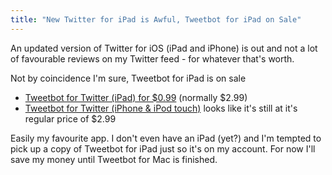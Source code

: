 ```yaml
---
title: "New Twitter for iPad is Awful, Tweetbot for iPad on Sale"
---
```

<p>An updated version of Twitter for iOS (iPad and iPhone) is out and not a lot of favourable reviews on my Twitter feed - for whatever that's worth.</p>
<p>Not by coincidence I'm sure, Tweetbot for iPad is on sale</p>
<ul>
<li><a href="http://target.georiot.com/Proxy.ashx?grid=9646&id=6PFrOqNV4B8&offerid=162397&type=3&subid=0&tmpid=3664&RD_PARM1=http%253A%252F%252Fitunes.apple.com%252Fca%252Fapp%252Ftweetbot-for-twitter-ipad%252Fid498801050%253Fmt%253D8%2526uo%253D4%2526partnerId%253D30" target="itunes_store">Tweetbot for Twitter (iPad) for $0.99</a> (normally $2.99)</li>
<li><a href="http://target.georiot.com/Proxy.ashx?grid=9646&id=6PFrOqNV4B8&offerid=162397&type=3&subid=0&tmpid=3664&RD_PARM1=http%253A%252F%252Fitunes.apple.com%252Fca%252Fapp%252Ftweetbot-for-twitter-iphone%252Fid428851691%253Fmt%253D8%2526uo%253D4%2526partnerId%253D30" target="itunes_store">Tweetbot for Twitter (iPhone &amp; iPod touch)</a> looks like it's still at it's regular price of $2.99</li>
</ul>
<p>Easily my favourite app. I don't even have an iPad (yet?) and I'm tempted to pick up a copy of Tweetbot for iPad just so it's on my account. For now I'll save my money until Tweetbot for Mac is finished.</p>
